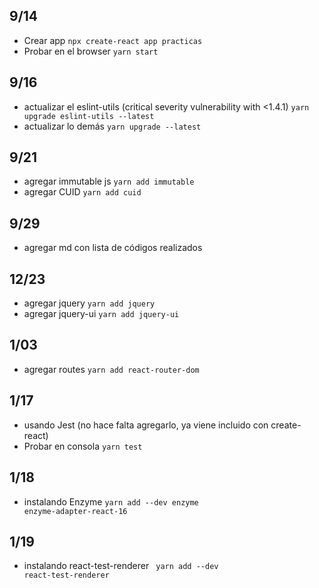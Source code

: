 ## 9/14
 - Crear app <code>npx create-react app practicas</code>
 - Probar en el browser <code>yarn start</code>
## 9/16
- actualizar el eslint-utils (critical severity vulnerability with <1.4.1) <code>yarn upgrade eslint-utils --latest</code>
- actualizar lo demás <code>yarn upgrade --latest </code>
## 9/21
- agregar immutable js <code>yarn add immutable </code>
- agregar CUID <code>yarn add cuid </code>

## 9/29
- agregar md con lista de códigos realizados

## 12/23
- agregar jquery <code>yarn add jquery </code>
- agregar jquery-ui <code>yarn add jquery-ui </code>

## 1/03
- agregar routes <code>yarn add react-router-dom </code>

## 1/17
- usando Jest (no hace falta agregarlo, ya viene incluido con create-react)
 - Probar en consola <code>yarn test</code>

## 1/18
- instalando Enzyme <code>yarn add --dev enzyme enzyme-adapter-react-16 </code>

## 1/19
- instalando react-test-renderer <code> yarn add --dev react-test-renderer </code>
